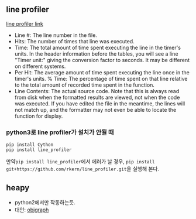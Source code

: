
## line profiler

[line profiler link](https://github.com/rkern/line_profiler)

- Line #: The line number in the file.
- Hits: The number of times that line was executed.
- Time: The total amount of time spent executing the line in the timer's units. In the header information before the tables, you will see a line "Timer unit:" giving the conversion factor to seconds. It may be different on different systems.
- Per Hit: The average amount of time spent executing the line once in the timer's units.
% Time: The percentage of time spent on that line relative to the total amount of recorded time spent in the function.
- Line Contents: The actual source code. Note that this is always read from disk when the formatted results are viewed, not when the code was executed. If you have edited the file in the meantime, the lines will not match up, and the formatter may not even be able to locate the function for display.

### python3로 line profiler가 설치가 안될 때

```
pip install Cython
pip install line_profiler
```

만약`pip install line_profiler`에서 에러가 날 경우, `pip install git+https://github.com/rkern/line_profiler.git`을 실행해 본다.

## heapy

- python2에서만 작동하는듯.
- 대안: [objgraph](https://mg.pov.lt/objgraph/)
